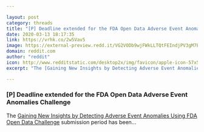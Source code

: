 ```yaml
---

layout: post
category: threads
title: "[P] Deadline extended for the FDA Open Data Adverse Event Anomalies Challenge"
date: 2020-03-13 18:17:35
link: https://vrhk.co/2w5Vav5
image: https://external-preview.redd.it/VG2VODb9wjFWkLLTQtFEIndjPV3gM7EyoV8Dh4lfspY.jpg?width=1200&height=628.272251309&auto=webp&crop=1200:628.272251309,smart&s=03d6889a6c2808f5f9e83707329a69c26c6dce0e
domain: reddit.com
author: "reddit"
icon: http://www.redditstatic.com/desktop2x/img/favicon/apple-icon-57x57.png
excerpt: "The [Gaining New Insights by Detecting Adverse Event Anomalies Using FDA Open Data Challenge](<https://go.usa.gov/xdFKk>) submission period has been..."

---
```


### [P] Deadline extended for the FDA Open Data Adverse Event Anomalies Challenge

The [Gaining New Insights by Detecting Adverse Event Anomalies Using FDA Open Data Challenge](<https://go.usa.gov/xdFKk>) submission period has been...